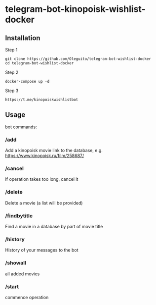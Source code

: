 # telegram-bot-kinopoisk-wishlist-docker

## Installation

Step 1
```
git clone https://github.com/Oleguito/telegram-bot-wishlist-docker
cd telegram-bot-wishlist-docker
```

Step 2
```
docker-compose up -d
```

Step 3

```
https://t.me/kinopoiskwishlistbot
```

## Usage

bot commands:

### /add
Add a kinopoisk movie link to the database, e.g. https://www.kinopoisk.ru/film/258687/
### /cancel
If operation takes too long, cancel it
### /delete
Delete a movie (a list will be provided)
### /findbytitle
Find a movie in a database by part of movie title
### /history
History of your messages to the bot
### /showall
all added movies
### /start
commence operation
